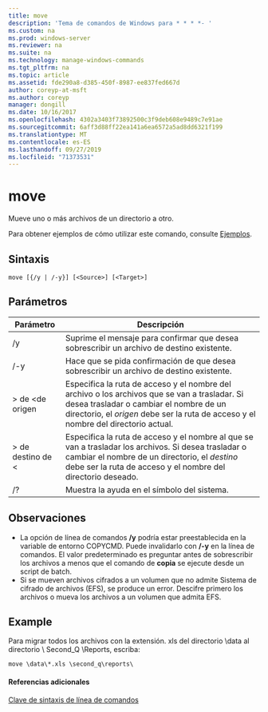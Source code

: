 ```yaml
---
title: move
description: 'Tema de comandos de Windows para * * * *- '
ms.custom: na
ms.prod: windows-server
ms.reviewer: na
ms.suite: na
ms.technology: manage-windows-commands
ms.tgt_pltfrm: na
ms.topic: article
ms.assetid: fde290a8-d385-450f-8987-ee837fed667d
author: coreyp-at-msft
ms.author: coreyp
manager: dongill
ms.date: 10/16/2017
ms.openlocfilehash: 4302a3403f73892500c3f9deb608e9489c7e91ae
ms.sourcegitcommit: 6aff3d88ff22ea141a6ea6572a5ad8dd6321f199
ms.translationtype: MT
ms.contentlocale: es-ES
ms.lasthandoff: 09/27/2019
ms.locfileid: "71373531"
---
```

# <a name="move"></a>move



Mueve uno o más archivos de un directorio a otro.

Para obtener ejemplos de cómo utilizar este comando, consulte [Ejemplos](#BKMK_examples).

## <a name="syntax"></a>Sintaxis

```
move [{/y | /-y}] [<Source>] [<Target>]
```

## <a name="parameters"></a>Parámetros

|Parámetro|Descripción|
|---------|-----------|
|/y|Suprime el mensaje para confirmar que desea sobrescribir un archivo de destino existente.|
|/-y|Hace que se pida confirmación de que desea sobrescribir un archivo de destino existente.|
|> de \<de origen|Especifica la ruta de acceso y el nombre del archivo o los archivos que se van a trasladar. Si desea trasladar o cambiar el nombre de un directorio, el *origen* debe ser la ruta de acceso y el nombre del directorio actual.|
|> de destino de \<|Especifica la ruta de acceso y el nombre al que se van a trasladar los archivos. Si desea trasladar o cambiar el nombre de un directorio, el *destino* debe ser la ruta de acceso y el nombre del directorio deseado.|
|/?|Muestra la ayuda en el símbolo del sistema.|

## <a name="remarks"></a>Observaciones

-   La opción de línea de comandos **/y** podría estar preestablecida en la variable de entorno COPYCMD. Puede invalidarlo con **/-y** en la línea de comandos. El valor predeterminado es preguntar antes de sobrescribir los archivos a menos que el comando de **copia** se ejecute desde un script de batch.
-   Si se mueven archivos cifrados a un volumen que no admite Sistema de cifrado de archivos (EFS), se produce un error. Descifre primero los archivos o mueva los archivos a un volumen que admita EFS.

## <a name="BKMK_examples"></a>Example

Para migrar todos los archivos con la extensión. xls del directorio \data al directorio \ Second_Q \Reports, escriba:
```
move \data\*.xls \second_q\reports\ 
```

#### <a name="additional-references"></a>Referencias adicionales

[Clave de sintaxis de línea de comandos](command-line-syntax-key.md)